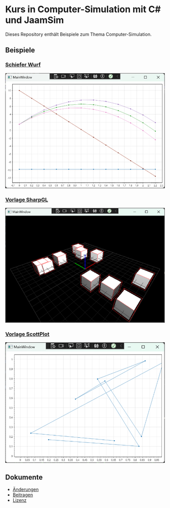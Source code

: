 # Kurs in Computer-Simulation mit C# und JaamSim

Dieses Repository enthält Beispiele zum Thema Computer-Simulation.

## Beispiele

### [Schiefer Wurf](./Quellen/SchieferWurf/)

![](./Quellen/SchieferWurf/Screenshot.png)

### [Vorlage SharpGL](./Quellen/VorlageVisualisierung3D/)

![](./Quellen/VorlageVisualisierung3D/Screenshot.png)

### [Vorlage ScottPlot](./Quellen/VorlageVisualisierung2D/)

![](./Quellen/VorlageVisualisierung2D/Screenshot.png)

## Dokumente

* [Änderungen](./CHANGELOG.md)
* [Beitragen](./CONTRIBUTING.md)
* [Lizenz](./LICENSE.md)